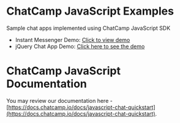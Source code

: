 # ChatCamp JavaScript Examples
Sample chat apps implemented using ChatCamp JavaScript SDK
- Instant Messenger Demo: [Click to view demo](https://demo.chatcamp.io/widget-example/index.html?id=1)
- jQuery Chat App Demo: [Click here to see the demo](https://demo.chatcamp.io/jquery-chat-example/index.html)

# ChatCamp JavaScript Documentation
You may review our documentation here - [https://docs.chatcamp.io/docs/javascript-chat-quickstart](https://docs.chatcamp.io/docs/javascript-chat-quickstart).

